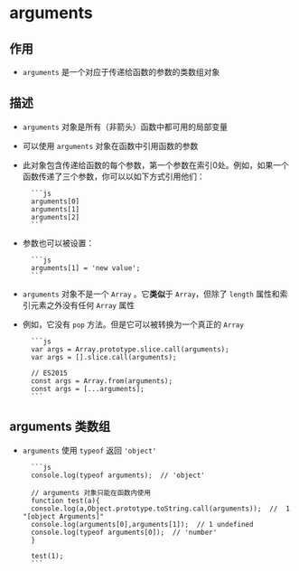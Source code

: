 # arguments

## 作用

- `arguments` 是一个对应于传递给函数的参数的类数组对象

## 描述

- `arguments` 对象是所有（非箭头）函数中都可用的局部变量

- 可以使用 `arguments` 对象在函数中引用函数的参数

- 此对象包含传递给函数的每个参数，第一个参数在索引0处。例如，如果一个函数传递了三个参数，你可以以如下方式引用他们：

        ```js
        arguments[0]
        arguments[1]
        arguments[2]
        ```

- 参数也可以被设置：

        ```js
        arguments[1] = 'new value';
        ```

- `arguments` 对象不是一个 `Array` 。它**类似**于 `Array`，但除了 `length` 属性和索引元素之外没有任何 `Array` 属性

- 例如，它没有 `pop` 方法。但是它可以被转换为一个真正的 `Array`

        ```js
        var args = Array.prototype.slice.call(arguments);
        var args = [].slice.call(arguments);

        // ES2015
        const args = Array.from(arguments);
        const args = [...arguments];
        ```

## arguments 类数组

- `arguments` 使用 `typeof` 返回 `'object'`

        ```js
        console.log(typeof arguments);  // 'object'

        // arguments 对象只能在函数内使用
        function test(a){
        console.log(a,Object.prototype.toString.call(arguments));  //  1 "[object Arguments]"
        console.log(arguments[0],arguments[1]);  // 1 undefined
        console.log(typeof arguments[0]);  // 'number'
        }

        test(1);
        ```
